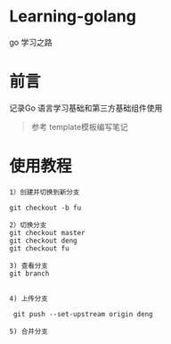 # Learning-golang
go 学习之路

# 前言

记录Go 语言学习基础和第三方基础组件使用

> 参考 template模板编写笔记


# 使用教程
```    
1）创建并切换到新分支

git checkout -b fu

2）切换分支
git checkout master
git checkout deng
git checkout fu

3) 查看分支
git branch


4) 上传分支

 git push --set-upstream origin deng

5) 合并分支
```